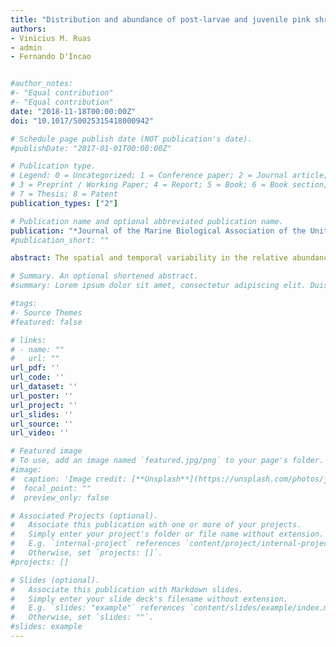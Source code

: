 ```yaml
---
title: "Distribution and abundance of post-larvae and juvenile pink shrimp Farfantepenaeus paulensis (Perez Farfante, 1967) in a subtropical estuary"
authors:
- Vinicius M. Ruas
- admin
- Fernando D'Incao


#author_notes:
#- "Equal contribution"
#- "Equal contribution"
date: "2018-11-18T00:00:00Z"
doi: "10.1017/S0025315418000942"

# Schedule page publish date (NOT publication's date).
#publishDate: "2017-01-01T00:00:00Z"

# Publication type.
# Legend: 0 = Uncategorized; 1 = Conference paper; 2 = Journal article;
# 3 = Preprint / Working Paper; 4 = Report; 5 = Book; 6 = Book section;
# 7 = Thesis; 8 = Patent
publication_types: ["2"]

# Publication name and optional abbreviated publication name.
publication: "*Journal of the Marine Biological Association of the United Kingdom*"
#publication_short: ""

abstract: The spatial and temporal variability in the relative abundance of the post-larvae (PL) and juvenile (JU) stages of the pink shrimp Farfantepenaeus paulensis was investigated in the estuary of Lagoa dos Patos, southern Brazil. This analysis enabled the identification of differential distribution patterns. Pink shrimp abundance was studied to understand what factors influence the occupation of the estuary. Monthly samples were taken with a trawl net at 12 sites in the estuary from September 2010 to January 2013. Comparisons were made between protected and unprotected sites. Both PL and JU had a wide distribution in the estuary. The temperature was not a significant variable for explaining abundance variability. The abundance of PL increased with salinity and influenced PL entry to the estuary. The highest abundances of PL were found in unprotected areas and protected sites at the mouth of the estuary, while juveniles were unevenly distributed with higher abundance in protected areas. Recruitment period of PL in the estuary was October to March, and of juveniles was November to February. We suggest that the preservation of unprotected shallow waters and protected areas at the mouth of the estuary are key to further recruitment of the species in the estuary.

# Summary. An optional shortened abstract.
#summary: Lorem ipsum dolor sit amet, consectetur adipiscing elit. Duis posuere tellus ac #convallis placerat. Proin tincidunt magna sed ex sollicitudin condimentum.

#tags:
#- Source Themes
#featured: false

# links:
# - name: ""
#   url: ""
url_pdf: ''
url_code: ''
url_dataset: ''
url_poster: ''
url_project: ''
url_slides: ''
url_source: ''
url_video: ''

# Featured image
# To use, add an image named `featured.jpg/png` to your page's folder. 
#image:
#  caption: 'Image credit: [**Unsplash**](https://unsplash.com/photos/jdD8gXaTZsc)'
#  focal_point: ""
#  preview_only: false

# Associated Projects (optional).
#   Associate this publication with one or more of your projects.
#   Simply enter your project's folder or file name without extension.
#   E.g. `internal-project` references `content/project/internal-project/index.md`.
#   Otherwise, set `projects: []`.
#projects: []

# Slides (optional).
#   Associate this publication with Markdown slides.
#   Simply enter your slide deck's filename without extension.
#   E.g. `slides: "example"` references `content/slides/example/index.md`.
#   Otherwise, set `slides: ""`.
#slides: example
---
```


<!---{{% callout note %}}
Click the *Cite* button above to demo the feature to enable visitors to import publication metadata into their reference management software.
{{% /callout %}}--->

<!---{{% callout note %}}
Create your slides in Markdown - click the *Slides* button to check out the example.
{{% /callout %}}--->

<!---Supplementary notes can be added here, including [code, math, and images](https://wowchemy.com/docs/writing-markdown-latex/).--->
